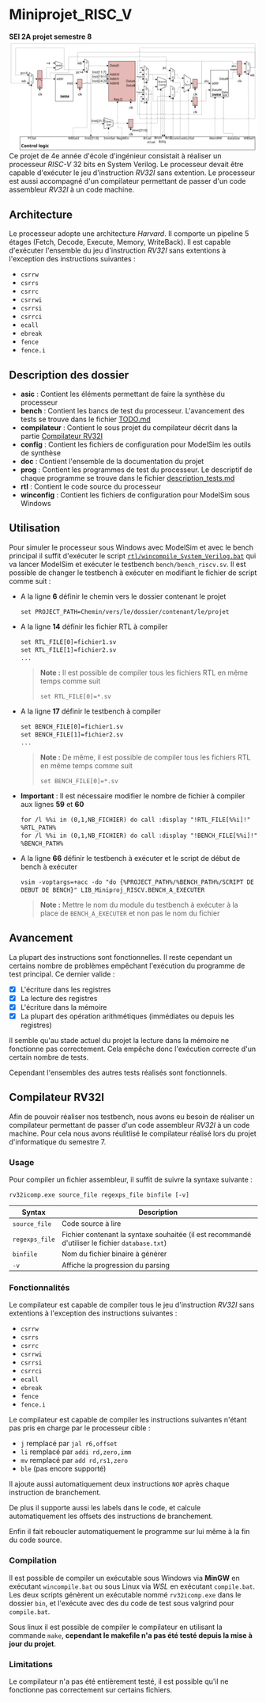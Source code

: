 # Miniprojet_RISC_V
**SEI 2A projet semestre 8**
![Archi](doc/archi.svg)
Ce projet de 4e année d'école d'ingénieur consistait à réaliser un processeur *RISC-V* 32 bits en System Verilog. Le processeur devait être capable d'exécuter le jeu d'instruction *RV32I* sans extention. Le processeur est aussi accompagné d'un compilateur permettant de passer d'un code assembleur *RV32I* à un code machine.

## Architecture
Le processeur adopte une architecture *Harvard*. Il comporte un pipeline 5 étages (Fetch, Decode, Execute, Memory, WriteBack). Il est capable d'exécuter l'ensemble du jeu d'instruction *RV32I* sans extentions à l'exception des instructions suivantes :
- `csrrw`
- `csrrs`
- `csrrc`
- `csrrwi`
- `csrrsi`
- `csrrci`
- `ecall`
- `ebreak`
- `fence`
- `fence.i`

## Description des dossier
- **asic** : Contient les éléments permettant de faire la synthèse du processeur
- **bench** : Contient les bancs de test du processeur. L'avancement des tests se trouve dans le fichier [TODO.md](bench/TODO.md)
- **compilateur** : Contient le sous projet du compilateur décrit dans la partie [Compilateur RV32I](#compilateur-rv32i)
- **config** : Contient les fichiers de configuration pour ModelSim les outils de synthèse
- **doc** : Contient l'ensemble de la documentation du projet
- **prog** : Contient les programmes de test du processeur. Le descriptif de chaque programme se trouve dans le fichier [description_tests.md](prog/description_tests.md)
- **rtl** : Contient le code source du processeur
- **winconfig** : Contient les fichiers de configuration pour ModelSim sous Windows

## Utilisation
Pour simuler le processeur sous Windows avec ModelSim et avec le bench principal il suffit d'exécuter le script [`rtl/wincompile_System_Verilog.bat`](rtl/wincompile_System_Verilog.bat) qui va lancer ModelSim et exécuter le testbench `bench/bench_riscv.sv`. Il est possible de changer le testbench à exécuter en modifiant le fichier de script comme suit :
- A la ligne **6** définir le chemin vers le dossier contenant le projet
    ```batch
    set PROJECT_PATH=Chemin/vers/le/dossier/contenant/le/projet
    ```
- A la ligne **14** définir les fichier RTL à compiler
    ```batch
    set RTL_FILE[0]=fichier1.sv
    set RTL_FILE[1]=fichier2.sv
    ...
    ```
    > **Note :** Il est possible de compiler tous les fichiers RTL en même temps comme suit
    > ```batch
    > set RTL_FILE[0]=*.sv
    > ```
- A la ligne **17** définir le testbench à compiler
    ```batch
    set BENCH_FILE[0]=fichier1.sv
    set BENCH_FILE[1]=fichier2.sv
    ...
    ```
    > **Note :** De même, il est possible de compiler tous les fichiers RTL en même temps comme suit
    > ```batch
    > set BENCH_FILE[0]=*.sv
    > ```
- **Important** : Il est nécessaire modifier le nombre de fichier à compiler aux lignes **59** et **60**
    ```batch
    for /l %%i in (0,1,NB_FICHIER) do call :display "!RTL_FILE[%%i]!"  %RTL_PATH%
    for /l %%i in (0,1,NB_FICHIER) do call :display "!BENCH_FILE[%%i]!" %BENCH_PATH%
    ```
- A la ligne **66** définir le testbench à exécuter et le script de début de bench à exécuter
    ```batch
    vsim -voptargs=+acc -do "do {%PROJECT_PATH%/%BENCH_PATH%/SCRIPT DE DEBUT DE BENCH}" LIB_Miniproj_RISCV.BENCH_A_EXECUTER
    ```
    > **Note :** Mettre le nom du module du testbench à exécuter à la place de `BENCH_A_EXECUTER` et non pas le nom du fichier

## Avancement
La plupart des instructions sont fonctionnelles. Il reste cependant un certains nombre de problèmes empêchant l'exécution du programme de test principal. Ce dernier valide :
- [x]  L'écriture dans les registres
- [x]  La lecture des registres
- [x]  L'écriture dans la mémoire
- [x]  La plupart des opération arithmétiques (immédiates ou depuis les registres)

Il semble qu'au stade actuel du projet la lecture dans la mémoire ne fonctionne pas correctement. Cela empêche donc l'exécution correcte d'un certain nombre de tests.

Cependant l'ensembles des autres tests réalisés sont fonctionnels.

## Compilateur RV32I
Afin de pouvoir réaliser nos testbench, nous avons eu besoin de réaliser un compilateur permettant de passer d'un code assembleur *RV32I* à un code machine. Pour cela nous avons réulitlisé le compilateur réalisé lors du projet d'informatique du semestre 7.

### Usage
Pour compiler un fichier assembleur, il suffit de suivre la syntaxe suivante :
```
rv32icomp.exe source_file regexps_file binfile [-v]
```
| Syntax | Description |
|---------------|--------------------|
| `source_file` | Code source à lire |
| `regexps_file` | Fichier contenant la syntaxe souhaitée (il est recommandé d'utiliser le fichier `database.txt`) |
| `binfile` | Nom du fichier binaire à générer |
| `-v` | Affiche la progression du parsing |

### Fonctionnalités
Le compilateur est capable de compiler tous le jeu d'instruction *RV32I* sans extentions à l'exception des instructions suivantes :
- `csrrw`
- `csrrs`
- `csrrc`
- `csrrwi`
- `csrrsi`
- `csrrci`
- `ecall`
- `ebreak`
- `fence`
- `fence.i`

Le compilateur est capable de compiler les instructions suivantes n'étant pas pris en charge par le processeur cible :
- `j` remplacé par `jal r6,offset`
- `li` remplacé par `addi rd,zero,imm`
- `mv` remplacé par `add rd,rs1,zero`
- `ble` (pas encore supporté)

Il ajoute aussi automatiquement deux instructions `NOP` après chaque instruction de branchement.

De plus il supporte aussi les labels dans le code, et calcule automatiquement les offsets des instructions de branchement.

Enfin il fait reboucler automatiquement le programme sur lui même à la fin du code source.

### Compilation
Il est possible de compiler un exécutable sous Windows via **MinGW** en exécutant `wincompile.bat` ou sous Linux via *WSL* en exécutant `compile.bat`.
Les deux scripts génèrent un exécutable nommé `rv32icomp.exe` dans le dossier `bin`, et l'exécute avec des du code de test sous valgrind pour `compile.bat`.

Sous linux il est possible de compiler le compilateur en utilisant la commande `make`, **cependant le makefile n'a pas été testé depuis la mise à jour du projet**.

### Limitations
Le compilateur n'a pas été entièrement testé, il est possible qu'il ne fonctionne pas correctement sur certains fichiers. 
